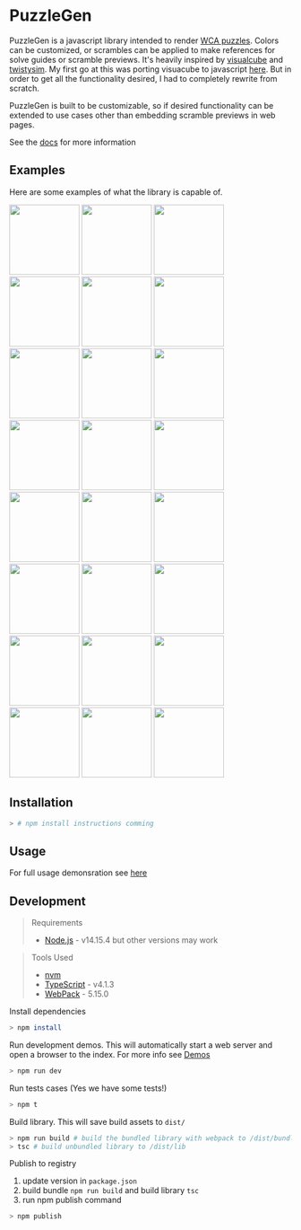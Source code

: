 # PuzzleGen

PuzzleGen is a javascript library intended to render [WCA puzzles](https://www.worldcubeassociation.org/regulations/#article-9-events). Colors can be customized, or scrambles can be applied to make references for solve guides or scramble previews. It's heavily inspired by [visualcube](https://github.com/Cride5/visualcube) and [twistysim](http://cube.rider.biz/twistysim.html). My first go at this was porting visuacube to javascript [here](https://github.com/tdecker91/visualcube). But in order to get all the functionality desired, I had to completely rewrite from scratch.

PuzzleGen is built to be customizable, so if desired functionality can be extended to use cases other than embedding scramble previews in web pages.

See the [docs](https://tdecker91.github.io/puzzle-gen/) for more information

## Examples

Here are some examples of what the library is capable of.

<p float="left">
  <img src="https://raw.githubusercontent.com/tdecker91/puzzle-gen/master/assets/cube.png" width="125" />
  <img src="https://raw.githubusercontent.com/tdecker91/puzzle-gen/master/assets/cube-scrm.png" width="125" />
  <img src="https://raw.githubusercontent.com/tdecker91/puzzle-gen/master/assets/cube-net.png" width="125" />
  <img src="https://raw.githubusercontent.com/tdecker91/puzzle-gen/master/assets/cube-net-scrm.png" width="125" />
  <img src="https://raw.githubusercontent.com/tdecker91/puzzle-gen/master/assets/cube-top.png" width="125" />
  <img src="https://raw.githubusercontent.com/tdecker91/puzzle-gen/master/assets/cube-top-scrm.png" width="125" />
  <img src="https://raw.githubusercontent.com/tdecker91/puzzle-gen/master/assets/megaminx.png" width="125" />
  <img src="https://raw.githubusercontent.com/tdecker91/puzzle-gen/master/assets/megaminx-scrm.png" width="125" />
  <img src="https://raw.githubusercontent.com/tdecker91/puzzle-gen/master/assets/megaminx-net.png" width="125" />
  <img src="https://raw.githubusercontent.com/tdecker91/puzzle-gen/master/assets/megaminx-net-scrm.png" width="125" />
  <img src="https://raw.githubusercontent.com/tdecker91/puzzle-gen/master/assets/pyraminx.png" width="125" />
  <img src="https://raw.githubusercontent.com/tdecker91/puzzle-gen/master/assets/pyraminx-scrm.png" width="125" />
  <img src="https://raw.githubusercontent.com/tdecker91/puzzle-gen/master/assets/pyraminx-net.png" width="125" />
  <img src="https://raw.githubusercontent.com/tdecker91/puzzle-gen/master/assets/pyraminx-net-scrm.png" width="125" />
  <img src="https://raw.githubusercontent.com/tdecker91/puzzle-gen/master/assets/skewb.png" width="125" />
  <img src="https://raw.githubusercontent.com/tdecker91/puzzle-gen/master/assets/skewb-scrm.png" width="125" />
  <img src="https://raw.githubusercontent.com/tdecker91/puzzle-gen/master/assets/skewb-net.png" width="125" />
  <img src="https://raw.githubusercontent.com/tdecker91/puzzle-gen/master/assets/skewb-net-scrm.png" width="125" />
  <img src="https://raw.githubusercontent.com/tdecker91/puzzle-gen/master/assets/sq1.png" width="125" />
  <img src="https://raw.githubusercontent.com/tdecker91/puzzle-gen/master/assets/sq1-scrm.png" width="125" />
  <img src="https://raw.githubusercontent.com/tdecker91/puzzle-gen/master/assets/sq1-net.png" width="125" />
  <img src="https://raw.githubusercontent.com/tdecker91/puzzle-gen/master/assets/sq1-net-scrm.png" width="125" />
  <img src="https://raw.githubusercontent.com/tdecker91/puzzle-gen/master/assets/megaminx-top.png" width="125" />
  <img src="https://raw.githubusercontent.com/tdecker91/puzzle-gen/master/assets/megaminx-top-scrm.png" width="125" />
</p>

## Installation

```bash
> # npm install instructions comming
```

## Usage
For full usage demonsration see [here](https://tdecker91.github.io/puzzle-gen/#/basicusage)

## Development

> Requirements
>
> - [Node.js](nodejs.org) - v14.15.4 but other versions may work

> Tools Used
>
> - [nvm](https://github.com/nvm-sh/nvm)
> - [TypeScript](https://www.typescriptlang.org/) - v4.1.3
> - [WebPack](https://webpack.js.org/) - 5.15.0

Install dependencies

```bash
> npm install
```

Run development demos. This will automatically start a web server and open a browser to the index. For more info see [Demos](src/demos/README.md)

```bash
> npm run dev
```

Run tests cases (Yes we have some tests!)

```bash
> npm t
```

Build library. This will save build assets to `dist/`

```bash
> npm run build # build the bundled library with webpack to /dist/bundle
> tsc # build unbundled library to /dist/lib
```

Publish to registry

1. update version in `package.json`
1. build bundle `npm run build` and build library `tsc`
1. run npm publish command

```bash
> npm publish
```
